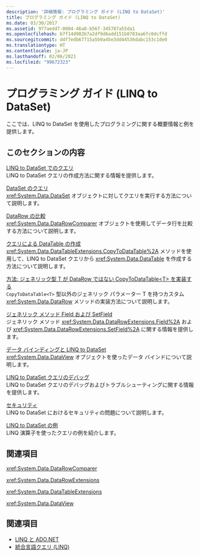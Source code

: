 ```yaml
---
description: '詳細情報: プログラミング ガイド (LINQ to DataSet)'
title: プログラミング ガイド (LINQ to DataSet)
ms.date: 03/30/2017
ms.assetid: 977aedd7-0084-46a0-b56f-345787a55da1
ms.openlocfilehash: b7f14d902b7a2df9d6add151b8783aa6fc0dcffd
ms.sourcegitcommit: ddf7edb67715a5b9a45e3dd44536dabc153c1de0
ms.translationtype: HT
ms.contentlocale: ja-JP
ms.lasthandoff: 02/06/2021
ms.locfileid: "99672323"
---
```

# <a name="programming-guide-linq-to-dataset"></a>プログラミング ガイド (LINQ to DataSet)

ここでは、LINQ to DataSet を使用したプログラミングに関する概要情報と例を提供します。  
  
## <a name="in-this-section"></a>このセクションの内容  

 [LINQ to DataSet でのクエリ](queries-in-linq-to-dataset.md)  
 LINQ to DataSet クエリの作成方法に関する情報を提供します。  
  
 [DataSet のクエリ](querying-datasets-linq-to-dataset.md)  
 <xref:System.Data.DataSet> オブジェクトに対してクエリを実行する方法について説明します。  
  
 [DataRow の比較](comparing-datarows-linq-to-dataset.md)  
 <xref:System.Data.DataRowComparer> オブジェクトを使用してデータ行を比較する方法について説明します。  
  
 [クエリによる DataTable の作成](creating-a-datatable-from-a-query-linq-to-dataset.md)  
 <xref:System.Data.DataTableExtensions.CopyToDataTable%2A> メソッドを使用して、LINQ to DataSet クエリから <xref:System.Data.DataTable> を作成する方法について説明します。  
  
 [方法: ジェネリック型 T が DataRow ではない CopyToDataTable\<T> を実装する](implement-copytodatatable-where-type-not-a-datarow.md)  
 `CopyToDataTable<T>` 型以外のジェネリック パラメーター T を持つカスタム <xref:System.Data.DataRow> メソッドの実装方法について説明します。  
  
 [ジェネリック メソッド Field および SetField](generic-field-and-setfield-methods-linq-to-dataset.md)  
 ジェネリック メソッド <xref:System.Data.DataRowExtensions.Field%2A> および <xref:System.Data.DataRowExtensions.SetField%2A> に関する情報を提供します。  
  
 [データ バインディングと LINQ to DataSet](data-binding-and-linq-to-dataset.md)  
 <xref:System.Data.DataView> オブジェクトを使ったデータ バインドについて説明します。  
  
 [LINQ to DataSet クエリのデバッグ](debugging-linq-to-dataset-queries.md)  
 LINQ to DataSet クエリのデバッグおよびトラブルシューティングに関する情報を提供します。  
  
 [セキュリティ](security-linq-to-dataset.md)  
 LINQ to DataSet におけるセキュリティの問題について説明します。  
  
 [LINQ to DataSet の例](linq-to-dataset-examples.md)  
 LINQ 演算子を使ったクエリの例を紹介します。  
  
## <a name="reference"></a>関連項目  

 <xref:System.Data.DataRowComparer>  
  
 <xref:System.Data.DataRowExtensions>  
  
 <xref:System.Data.DataTableExtensions>  
  
 <xref:System.Data.DataView>  
  
## <a name="see-also"></a>関連項目

- [LINQ と ADO.NET](linq-and-ado-net.md)
- [統合言語クエリ (LINQ)](../../../csharp/programming-guide/concepts/linq/index.md)
